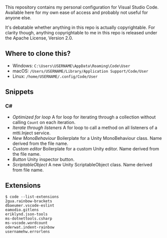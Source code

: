 This repository contains my personal configuration for Visual Studio Code. Available here for my own ease of access and probably not useful for anyone else.

It's debatable whether anything in this repo is actually copyrightable. For clarity though, anything copyrightable to me in this repo is released under the Apache License, Version 2.0.

## Where to clone this?

* Windows: `C:\Users\USERNAME\AppData\Roaming\Code\User`
* macOS: `/Users/USERNAME/Library/Application Support/Code/User`
* Linux: `/home/USERNAME/.config/Code/User`

## Snippets

### C#

* *Optimized for loop* A for loop for iterating through a collection without calling `Count` on each iteration.
* *Iterate through listeners* A for loop to call a method on all listeners of a mtti.Inject service.
* *New MonoBehaviour* Boilerplate for a Unity MonoBehaviour class. Name derived from the file name.
* *Custom editor* Boilerplate for a custom Unity editor. Name derived from the file name.
* *Button* Unity inspector button.
* *ScriptableObject* A new Unity ScriptableObject class. Name derived from file name.

## Extensions

    $ code --list-extensions
    2gua.rainbow-brackets
    dbaeumer.vscode-eslint
    eamodio.gitlens
    eriklynd.json-tools
    ms-dotnettools.csharp
    ms-vscode.wordcount
    oderwat.indent-rainbow
    usernamehw.errorlens
